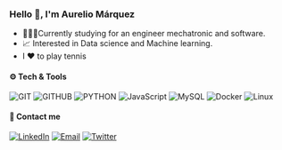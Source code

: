 <h3 align="left">Hello 👋, I'm Aurelio Márquez</h3>

<!--- - 🌷 I'm a Idk. --->
- 👨🏻‍🎓Currently studying for an engineer mechatronic and software.
- 📈 Interested in Data science and Machine learning.
- I ❤️ to play tennis
<!---- ✨ Constantly learning and taking notes on [my Blog](www.url.com).   ---->

 
<div align="left">
<h4 align="left"> ⚙️ Tech & Tools</h4>
 
  
![GIT](http://img.shields.io/badge/-Git-001F99?style=flat&logo=git&logoColor=white)
![GITHUB](http://img.shields.io/badge/-Github-001F99?style=flat&logo=github&logoColor=white)
![PYTHON](http://img.shields.io/badge/-Python-001F99?style=flat&logo=python&logoColor=white)
![JavaScript](https://img.shields.io/badge/-JavaScript-001F99?style=flat&logo=JavaScript&logoColor=white)
![MySQL](http://img.shields.io/badge/-MySQL-001F99?style=flat&logo=mysql&logoColor=white)
![Docker](http://img.shields.io/badge/-Docker-001F99?style=flat&logo=Docker&logoColor=white)
![Linux](http://img.shields.io/badge/-Linux-001F99?style=flat&logo=linux&logoColor=white)


<h4 align="left"> 🎈 Contact me </h4>

<a href="https://www.linkedin.com/in/aurcode/" target="_blank"><img alt="LinkedIn" src="https://img.shields.io/badge/-Linkedin-0066FF?logo=linkedin&logoColor=white"></a>    <a href="mailto:aurelio3927@gmail.com" target="_blank"><img alt="Email" src="https://img.shields.io/badge/-Email-0066FF?logo=gmail&logoColor=white"></a>   <a href="https://www.twitter.com/aurcode_" target="_blank"><img alt="Twitter" src="https://img.shields.io/badge/-Twitter-0066FF?logo=twitter&logoColor=white"></a>
